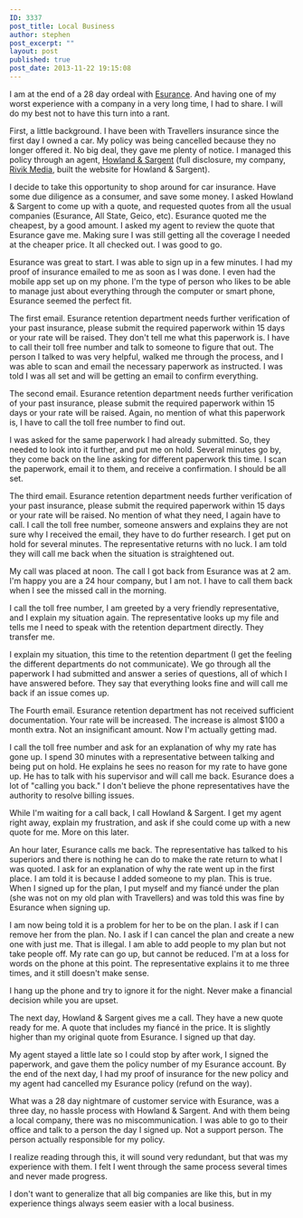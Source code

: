 ```yaml
---
ID: 3337
post_title: Local Business
author: stephen
post_excerpt: ""
layout: post
published: true
post_date: 2013-11-22 19:15:08
---
```

I am at the end of a 28 day ordeal with <a title="esurnace" href="https://www.esurance.com" target="_blank" rel="noopener">Esurance</a>. And having one of my worst experience with a company in a very long time, I had to share. I will do my best not to have this turn into a rant.

First, a little background. I have been with Travellers insurance since the first day I owned a car. My policy was being cancelled because they no longer offered it. No big deal, they gave me plenty of notice. I managed this policy through an agent, <a title="Howland &amp; Sargent" href="http://howlandsargent.com/" target="_blank" rel="noopener">Howland &amp; Sargent</a> (full disclosure, my company, <a title="Rivik Media" href="http://rivikmedia.com" target="_blank" rel="noopener">Rivik Media</a>, built the website for Howland &amp; Sargent).

I decide to take this opportunity to shop around for car insurance. Have some due diligence as a consumer, and save some money. I asked Howland &amp; Sargent to come up with a quote, and requested quotes from all the usual companies (Esurance, All State, Geico, etc). Esurance quoted me the cheapest, by a good amount. I asked my agent to review the quote that Esurance gave me. Making sure I was still getting all the coverage I needed at the cheaper price. It all checked out. I was good to go.

<!--more-->

Esurance was great to start. I was able to sign up in a few minutes. I had my proof of insurance emailed to me as soon as I was done. I even had the mobile app set up on my phone. I'm the type of person who likes to be able to manage just about everything through the computer or smart phone, Esurance seemed the perfect fit.

The first email. Esurance retention department needs further verification of your past insurance, please submit the required paperwork within 15 days or your rate will be raised. They don't tell me what this paperwork is. I have to call their toll free number and talk to someone to figure that out. The person I talked to was very helpful, walked me through the process, and I was able to scan and email the necessary paperwork as instructed. I was told I was all set and will be getting an email to confirm everything.

The second email. Esurance retention department needs further verification of your past insurance, please submit the required paperwork within 15 days or your rate will be raised. Again, no mention of what this paperwork is, I have to call the toll free number to find out.

I was asked for the same paperwork I had already submitted. So, they needed to look into it further, and put me on hold. Several minutes go by, they come back on the line asking for different paperwork this time. I scan the paperwork, email it to them, and receive a confirmation. I should be all set.

The third email. Esurance retention department needs further verification of your past insurance, please submit the required paperwork within 15 days or your rate will be raised. No mention of what they need, I again have to call. I call the toll free number, someone answers and explains they are not sure why I received the email, they have to do further research. I get put on hold for several minutes. The representative returns with no luck. I am told they will call me back when the situation is straightened out.

My call was placed at noon. The call I got back from Esurance was at 2 am. I'm happy you are a 24 hour company, but I am not. I have to call them back when I see the missed call in the morning.

I call the toll free number, I am greeted by a very friendly representative, and I explain my situation again. The representative looks up my file and tells me I need to speak with the retention department directly. They transfer me.

I explain my situation, this time to the retention department (I get the feeling the different departments do not communicate). We go through all the paperwork I had submitted and answer a series of questions, all of which I have answered before. They say that everything looks fine and will call me back if an issue comes up.

The Fourth email. Esurance retention department has not received sufficient documentation. Your rate will be increased. The increase is almost $100 a month extra. Not an insignificant amount. Now I'm actually getting mad.

I call the toll free number and ask for an explanation of why my rate has gone up. I spend 30 minutes with a representative between talking and being put on hold. He explains he sees no reason for my rate to have gone up. He has to talk with his supervisor and will call me back. Esurance does a lot of "calling you back." I don't believe the phone representatives have the authority to resolve billing issues.

While I'm waiting for a call back, I call Howland &amp; Sargent. I get my agent right away, explain my frustration, and ask if she could come up with a new quote for me. More on this later.

An hour later, Esurance calls me back. The representative has talked to his superiors and there is nothing he can do to make the rate return to what I was quoted. I ask for an explanation of why the rate went up in the first place. I am told it is because I added someone to my plan. This is true. When I signed up for the plan, I put myself and my fiancé under the plan (she was not on my old plan with Travellers) and was told this was fine by Esurance when signing up.

I am now being told it is a problem for her to be on the plan. I ask if I can remove her from the plan. No. I ask if I can cancel the plan and create a new one with just me. That is illegal. I am able to add people to my plan but not take people off. My rate can go up, but cannot be reduced. I'm at a loss for words on the phone at this point. The representative explains it to me three times, and it still doesn't make sense.

I hang up the phone and try to ignore it for the night. Never make a financial decision while you are upset.

The next day, Howland &amp; Sargent gives me a call. They have a new quote ready for me. A quote that includes my fiancé in the price. It is slightly higher than my original quote from Esurance. I signed up that day.

My agent stayed a little late so I could stop by after work, I signed the paperwork, and gave them the policy number of my Esurance account. By the end of the next day, I had my proof of insurance for the new policy and my agent had cancelled my Esurance policy (refund on the way).

What was a 28 day nightmare of customer service with Esurance, was a three day, no hassle process with Howland &amp; Sargent. And with them being a local company, there was no miscommunication. I was able to go to their office and talk to a person the day I signed up. Not a support person. The person actually responsible for my policy.

I realize reading through this, it will sound very redundant, but that was my experience with them. I felt I went through the same process several times and never made progress.

I don't want to generalize that all big companies are like this, but in my experience things always seem easier with a local business.